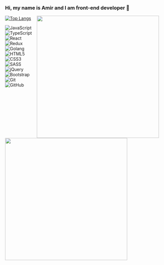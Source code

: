 ### Hi, my name is Amir and I am front-end developer 👋

<img align='right' src="https://media.giphy.com/media/FqdGGgugkC4Xm/source.gif" width="400">

[![Top Langs](https://github-readme-stats.vercel.app/api/top-langs/?username=Kadamir24)](https://github.com/Kadamir24/github-readme-stats)

![JavaScript](https://img.shields.io/badge/-JavaScript-black?logo=javascript&style=for-the-badge)&nbsp;&nbsp;
![TypeScript](https://img.shields.io/badge/TypeScript-007ACC?style=for-the-badge&logo=typescript&logoColor=white)&nbsp;&nbsp;
![React](https://img.shields.io/badge/-React-black?logo=react&style=for-the-badge)&nbsp;&nbsp;
![Redux](https://img.shields.io/badge/Redux-593D88?style=for-the-badge&logo=redux&logoColor=white)&nbsp;&nbsp;
![Golang](https://img.shields.io/badge/Go-00ADD8?style=for-the-badge&logo=go&logoColor=white)&nbsp;&nbsp;
![HTML5](https://img.shields.io/badge/-HTML5-black?logo=html5&style=for-the-badge)&nbsp;&nbsp;
![CSS3](https://img.shields.io/badge/-CSS3-black?logo=css3&style=for-the-badge)&nbsp;&nbsp;
![SASS](https://img.shields.io/badge/Sass-CC6699?style=for-the-badge&logo=sass&logoColor=white)&nbsp;&nbsp;
![jQuery](https://img.shields.io/badge/jQuery-0769AD?style=for-the-badge&logo=jquery&logoColor=white)&nbsp;&nbsp;
![Bootstrap](https://img.shields.io/badge/Bootstrap-563D7C?style=for-the-badge&logo=bootstrap&logoColor=white)&nbsp;&nbsp;
![Git](https://img.shields.io/badge/-Git-black?logo=git&style=for-the-badge)&nbsp;&nbsp;
![GitHub](https://img.shields.io/badge/-GitHub-black?logo=github&style=for-the-badge)&nbsp;&nbsp;

<img src="https://media.giphy.com/media/bi6RQ5x3tqoSI/source.gif" width="400">

<!--
**Kadamir24/Kadamir24** is a ✨ _special_ ✨ repository because its `README.md` (this file) appears on your GitHub profile.

Here are some ideas to get you started:

- 🔭 I’m currently working on ...
- 🌱 I’m currently learning ...
- 👯 I’m looking to collaborate on ...
- 🤔 I’m looking for help with ...
- 💬 Ask me about ...
- 📫 How to reach me: ...
- 😄 Pronouns: ...
- ⚡ Fun fact: ...
-->
